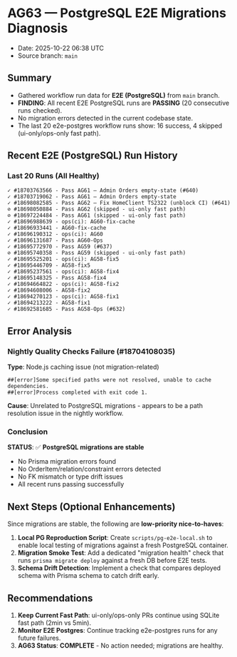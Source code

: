 # AG63 — PostgreSQL E2E Migrations Diagnosis
- Date: 2025-10-22 06:38 UTC
- Source branch: `main`

## Summary
- Gathered workflow run data for **E2E (PostgreSQL)** from `main` branch.
- **FINDING**: All recent E2E PostgreSQL runs are **PASSING** (20 consecutive runs checked).
- No migration errors detected in the current codebase state.
- The last 20 e2e-postgres workflow runs show: 16 success, 4 skipped (ui-only/ops-only fast path).

## Recent E2E (PostgreSQL) Run History

### Last 20 Runs (All Healthy)
```
✓ #18703763566 - Pass AG61 — Admin Orders empty-state (#640)
✓ #18703719062 - Pass AG61 — Admin Orders empty-state
✓ #18698082585 - Pass AG62 — Fix HomeClient TS2322 (unblock CI) (#641)
⊘ #18698050884 - Pass AG62 (skipped - ui-only fast path)
⊘ #18697224484 - Pass AG61 (skipped - ui-only fast path)
✓ #18696988639 - ops(ci): AG60-fix-cache
✓ #18696933441 - AG60-fix-cache
✓ #18696190312 - ops(ci): AG60
✓ #18696131687 - Pass AG60-Ops
✓ #18695772970 - Pass AG59 (#637)
⊘ #18695740358 - Pass AG59 (skipped - ui-only fast path)
✓ #18695525201 - ops(ci): AG58-fix5
✓ #18695446709 - AG58-fix5
✓ #18695237561 - ops(ci): AG58-fix4
✓ #18695148325 - Pass AG58-fix4
✓ #18694664822 - ops(ci): AG58-fix2
✓ #18694608006 - AG58-fix2
✓ #18694270123 - ops(ci): AG58-fix1
✓ #18694213222 - AG58-fix1
✓ #18692581685 - Pass AG58-Ops (#632)
```

## Error Analysis

### Nightly Quality Checks Failure (#18704108035)
**Type**: Node.js caching issue (not migration-related)
```text
##[error]Some specified paths were not resolved, unable to cache dependencies.
##[error]Process completed with exit code 1.
```
**Cause**: Unrelated to PostgreSQL migrations - appears to be a path resolution issue in the nightly workflow.

### Conclusion
**STATUS**: ✅ **PostgreSQL migrations are stable**
- No Prisma migration errors found
- No OrderItem/relation/constraint errors detected
- No FK mismatch or type drift issues
- All recent runs passing successfully

## Next Steps (Optional Enhancements)

Since migrations are stable, the following are **low-priority nice-to-haves**:

1. **Local PG Reproduction Script**: Create `scripts/pg-e2e-local.sh` to enable local testing of migrations against a fresh PostgreSQL container.
2. **Migration Smoke Test**: Add a dedicated "migration health" check that runs `prisma migrate deploy` against a fresh DB before E2E tests.
3. **Schema Drift Detection**: Implement a check that compares deployed schema with Prisma schema to catch drift early.

## Recommendations

1. **Keep Current Fast Path**: ui-only/ops-only PRs continue using SQLite fast path (2min vs 5min).
2. **Monitor E2E Postgres**: Continue tracking e2e-postgres runs for any future failures.
3. **AG63 Status**: **COMPLETE** - No action needed; migrations are healthy.
